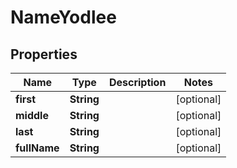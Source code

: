 

# NameYodlee


## Properties

| Name | Type | Description | Notes |
|------------ | ------------- | ------------- | -------------|
|**first** | **String** |  |  [optional] |
|**middle** | **String** |  |  [optional] |
|**last** | **String** |  |  [optional] |
|**fullName** | **String** |  |  [optional] |



